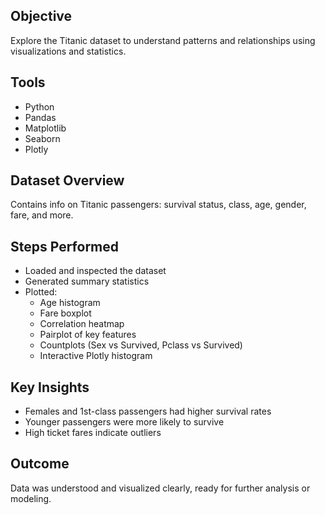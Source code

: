 ## Objective
Explore the Titanic dataset to understand patterns and relationships using visualizations and statistics.
 
## Tools
- Python
- Pandas
- Matplotlib
- Seaborn
- Plotly

## Dataset Overview
Contains info on Titanic passengers: survival status, class, age, gender, fare, and more.

##  Steps Performed
- Loaded and inspected the dataset
- Generated summary statistics
- Plotted:
  - Age histogram
  - Fare boxplot
  - Correlation heatmap
  - Pairplot of key features
  - Countplots (Sex vs Survived, Pclass vs Survived)
  - Interactive Plotly histogram

## Key Insights
- Females and 1st-class passengers had higher survival rates
- Younger passengers were more likely to survive
- High ticket fares indicate outliers

##  Outcome
Data was understood and visualized clearly, ready for further analysis or modeling.

